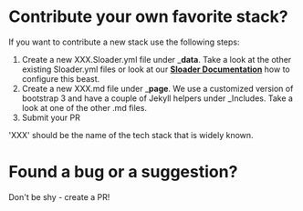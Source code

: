 # Contribute your own favorite stack?

If you want to contribute a new stack use the following steps:

1. Create a new XXX.Sloader.yml file under ___data__. Take a look at the other existing Sloader.yml files or look at our __[Sloader Documentation](http://code-inside.github.io/Sloader/)__ how to configure this beast.
2. Create a new XXX.md file under ___page__. We use a customized version of bootstrap 3 and have a couple of Jekyll helpers under _Includes. Take a look at one of the other .md files.
3. Submit your PR

'XXX' should be the name of the tech stack that is widely known.

# Found a bug or a suggestion?

Don't be shy - create a PR!
